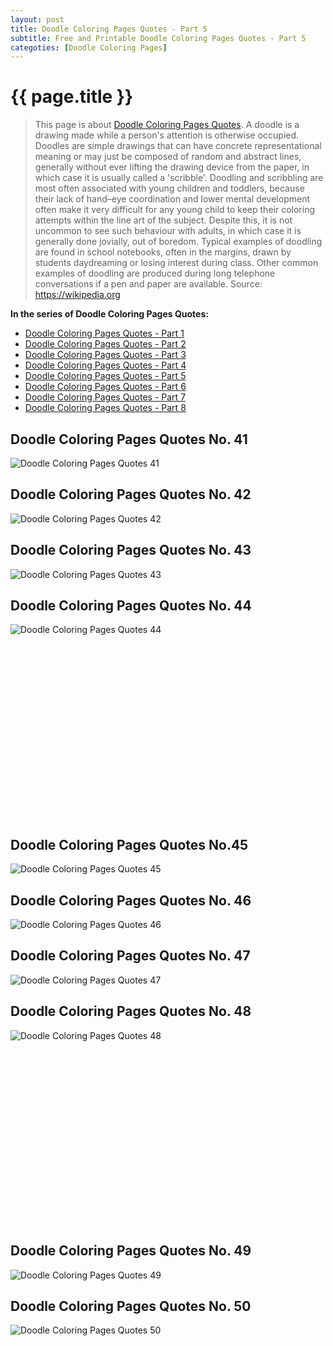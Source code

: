 ```yaml
---
layout: post
title: Doodle Coloring Pages Quotes - Part 5
subtitle: Free and Printable Doodle Coloring Pages Quotes - Part 5
categoties: [Doodle Coloring Pages]
---
```

{{ page.title }}
================
> This page is about [Doodle Coloring Pages Quotes](https://hoanghabelle.github.io/). A doodle is a drawing made while a person's attention is otherwise occupied. Doodles are simple drawings that can have concrete representational meaning or may just be composed of random and abstract lines, generally without ever lifting the drawing device from the paper, in which case it is usually called a 'scribble'. Doodling and scribbling are most often associated with young children and toddlers, because their lack of hand–eye coordination and lower mental development often make it very difficult for any young child to keep their coloring attempts within the line art of the subject. Despite this, it is not uncommon to see such behaviour with adults, in which case it is generally done jovially, out of boredom. Typical examples of doodling are found in school notebooks, often in the margins, drawn by students daydreaming or losing interest during class. Other common examples of doodling are produced during long telephone conversations if a pen and paper are available. Source: https://wikipedia.org

**In the series of Doodle Coloring Pages Quotes:**

* [Doodle Coloring Pages Quotes - Part 1](https://hoanghabelle.github.io/2017/11/13/Doodle-Coloring-Pages-Quotes-part-1.html)
* [Doodle Coloring Pages Quotes - Part 2](https://hoanghabelle.github.io/2017/11/13/Doodle-Coloring-Pages-Quotes-part-2.html)
* [Doodle Coloring Pages Quotes - Part 3](https://hoanghabelle.github.io/2017/11/13/Doodle-Coloring-Pages-Quotes-part-3.html)
* [Doodle Coloring Pages Quotes - Part 4](https://hoanghabelle.github.io/2017/11/13/Doodle-Coloring-Pages-Quotes-part-4.html)
* [Doodle Coloring Pages Quotes - Part 5](https://hoanghabelle.github.io/2017/11/13/Doodle-Coloring-Pages-Quotes-part-5.html)
* [Doodle Coloring Pages Quotes - Part 6](https://hoanghabelle.github.io/2017/11/13/Doodle-Coloring-Pages-Quotes-part-6.html)
* [Doodle Coloring Pages Quotes - Part 7](https://hoanghabelle.github.io/2017/11/13/Doodle-Coloring-Pages-Quotes-part-7.html)
* [Doodle Coloring Pages Quotes - Part 8](https://hoanghabelle.github.io/2017/11/13/Doodle-Coloring-Pages-Quotes-part-8.html)
## Doodle Coloring Pages Quotes No. 41
![Doodle Coloring Pages Quotes 41](https://hoanghabelle.github.io/img1/Doodle-Coloring-Pages-Quotes%20(41).jpg "Doodle Coloring Pages Quotes 41")

## Doodle Coloring Pages Quotes No. 42
![Doodle Coloring Pages Quotes 42](https://hoanghabelle.github.io/img1/Doodle-Coloring-Pages-Quotes%20(42).jpg "Doodle Coloring Pages Quotes 42")

## Doodle Coloring Pages Quotes No. 43
![Doodle Coloring Pages Quotes 43](https://hoanghabelle.github.io/img1/Doodle-Coloring-Pages-Quotes%20(43).jpg "Doodle Coloring Pages Quotes 43")

## Doodle Coloring Pages Quotes No. 44
![Doodle Coloring Pages Quotes 44](https://hoanghabelle.github.io/img1/Doodle-Coloring-Pages-Quotes%20(44).jpg "Doodle Coloring Pages Quotes 44")

<script async src="//pagead2.googlesyndication.com/pagead/js/adsbygoogle.js"></script><!-- Texxtonly --><ins class="adsbygoogle" style="display:inline-block;width:336px;height:280px" data-ad-client="ca-pub-6753140515841889" data-ad-slot="3207852233"></ins><script>(adsbygoogle = window.adsbygoogle || []).push({}); </script>

## Doodle Coloring Pages Quotes No.45
![Doodle Coloring Pages Quotes 45](https://hoanghabelle.github.io/img1/Doodle-Coloring-Pages-Quotes%20(45).jpg "Doodle Coloring Pages Quotes 45")

## Doodle Coloring Pages Quotes No. 46
![Doodle Coloring Pages Quotes 46](https://hoanghabelle.github.io/img1/Doodle-Coloring-Pages-Quotes%20(46).jpg "Doodle Coloring Pages Quotes 46")

## Doodle Coloring Pages Quotes No. 47
![Doodle Coloring Pages Quotes 47](https://hoanghabelle.github.io/img1/Doodle-Coloring-Pages-Quotes%20(47).jpg "Doodle Coloring Pages Quotes 47")

## Doodle Coloring Pages Quotes No. 48
![Doodle Coloring Pages Quotes 48](https://hoanghabelle.github.io/img1/Doodle-Coloring-Pages-Quotes%20(48).jpg "Doodle Coloring Pages Quotes 48")

<script async src="//pagead2.googlesyndication.com/pagead/js/adsbygoogle.js"></script><!-- Texxtonly --><ins class="adsbygoogle" style="display:inline-block;width:336px;height:280px" data-ad-client="ca-pub-6753140515841889" data-ad-slot="3207852233"></ins><script>(adsbygoogle = window.adsbygoogle || []).push({}); </script>

## Doodle Coloring Pages Quotes No. 49
![Doodle Coloring Pages Quotes 49](https://hoanghabelle.github.io/img1/Doodle-Coloring-Pages-Quotes%20(49).jpg "Doodle Coloring Pages Quotes 49")

## Doodle Coloring Pages Quotes No. 50
![Doodle Coloring Pages Quotes 50](https://hoanghabelle.github.io/img1/Doodle-Coloring-Pages-Quotes%20(50).jpg "Doodle Coloring Pages Quotes 50")

